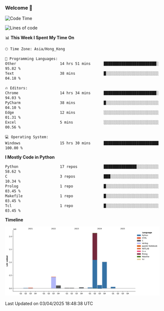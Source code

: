 ### Welcome 👋

<!--START_SECTION:waka-->
![Code Time](http://img.shields.io/badge/Code%20Time-1%2C763%20hrs%2024%20mins-blue)

![Lines of code](https://img.shields.io/badge/From%20Hello%20World%20I%27ve%20Written-4.0%20million%20lines%20of%20code-blue)

📊 **This Week I Spent My Time On** 

```text
🕑︎ Time Zone: Asia/Hong_Kong

💬 Programming Languages: 
Other                    14 hrs 51 mins      ████████████████████████░   95.82 % 
Text                     38 mins             █░░░░░░░░░░░░░░░░░░░░░░░░   04.18 % 

🔥 Editors: 
Chrome                   14 hrs 34 mins      ████████████████████████░   94.03 % 
PyCharm                  38 mins             █░░░░░░░░░░░░░░░░░░░░░░░░   04.10 % 
Edge                     12 mins             ░░░░░░░░░░░░░░░░░░░░░░░░░   01.31 % 
Excel                    5 mins              ░░░░░░░░░░░░░░░░░░░░░░░░░   00.56 % 

💻 Operating System: 
Windows                  15 hrs 30 mins      █████████████████████████   100.00 % 
```

**I Mostly Code in Python** 

```text
Python                   17 repos            ███████████████░░░░░░░░░░   58.62 % 
C                        3 repos             ███░░░░░░░░░░░░░░░░░░░░░░   10.34 % 
Prolog                   1 repo              █░░░░░░░░░░░░░░░░░░░░░░░░   03.45 % 
Makefile                 1 repo              █░░░░░░░░░░░░░░░░░░░░░░░░   03.45 % 
Tcl                      1 repo              █░░░░░░░░░░░░░░░░░░░░░░░░   03.45 % 
```



**Timeline**

![Lines of Code chart](https://raw.githubusercontent.com/xhj2501/xhj2501/main/assets/bar_graph.png)


 Last Updated on 03/04/2025 18:48:38 UTC
<!--END_SECTION:waka-->


